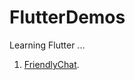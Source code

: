 # FlutterDemos
Learning Flutter ...

1. [FriendlyChat](https://github.com/RunzhiZhao/FlutterDemos/tree/master/friendlychat).
